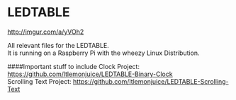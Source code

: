 # LEDTABLE
http://imgur.com/a/yVOh2

All relevant files for the LEDTABLE.  
It is running on a Raspberry Pi with the wheezy Linux Distribution.  
  
####Important stuff to include
Clock Project: https://github.com/ltlemonjuice/LEDTABLE-Binary-Clock  
Scrolling Text Project: https://github.com/ltlemonjuice/LEDTABLE-Scrolling-Text
